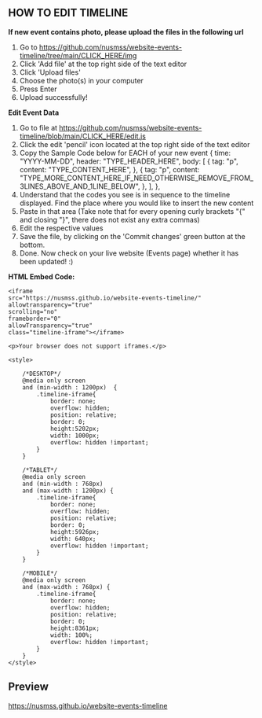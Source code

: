 ## HOW TO EDIT TIMELINE
**If new event contains photo, please upload the files in the following url**

 1. Go to https://github.com/nusmss/website-events-timeline/tree/main/CLICK_HERE/img
 2. Click 'Add file' at the top right side of the text editor
 3. Click 'Upload files'
 4. Choose the photo(s) in your computer
 5. Press Enter
 6. Upload successfully!

**Edit Event Data**

 1. Go to file at https://github.com/nusmss/website-events-timeline/blob/main/CLICK_HERE/edit.js
 2. Click the edit 'pencil' icon located at the top right side of the text editor
 3. Copy the Sample Code below for EACH of your new event
    {
        time: "YYYY-MM-DD",
        header: "TYPE_HEADER_HERE",
        body: [
        {
            tag: "p",
            content:
            "TYPE_CONTENT_HERE",
        },
        {
            tag: "p",
            content:
            "TYPE_MORE_CONTENT_HERE_IF_NEED_OTHERWISE_REMOVE_FROM_3LINES_ABOVE_AND_1LINE_BELOW",
        },
        ],
    },
 4. Understand that the codes you see is in sequence to the timeline displayed. Find the place where you would like to insert the new content
 5. Paste in that area (Take note that for every opening curly brackets "{" and closing "}", there does not exist any extra commas)
 6. Edit the respective values
 7. Save the file, by clicking on the 'Commit changes' green button at the bottom.
 8. Done. Now check on your live website (Events page) whether it has been updated! :)


**HTML Embed Code:**

    <iframe
    src="https://nusmss.github.io/website-events-timeline/"
    allowtransparency="true"
    scrolling="no"
    frameborder="0"
    allowTransparency="true"
    class="timeline-iframe"></iframe>

    <p>Your browser does not support iframes.</p>

    <style>
        
        /*DESKTOP*/
        @media only screen 
        and (min-width : 1200px)  { 
            .timeline-iframe{
                border: none;
                overflow: hidden;
                position: relative;
                border: 0;
                height:5202px;
                width: 1000px;
                overflow: hidden !important;
            }
        }
        
        /*TABLET*/
        @media only screen 
        and (min-width : 768px) 
        and (max-width : 1200px) { 
            .timeline-iframe{
                border: none;
                overflow: hidden;
                position: relative;
                border: 0;
                height:5926px;
                width: 640px;
                overflow: hidden !important;
            }
        }
        
        /*MOBILE*/
        @media only screen 
        and (max-width : 768px) { 
            .timeline-iframe{
                border: none;
                overflow: hidden;
                position: relative;
                border: 0;
                height:8361px;
                width: 100%;
                overflow: hidden !important;
            }
        }
    </style>


## Preview

https://nusmss.github.io/website-events-timeline